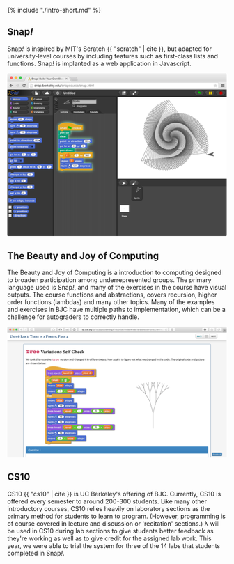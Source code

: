 
{% include "./intro-short.md" %}

## Snap<em>!</em>
Snap<em>!</em> is inspired by MIT's Scratch {{ "scratch" | cite }}, but adapted for university-level courses by including features such as first-class lists and functions. Snap<em>!</em> is implanted as a web application in Javascript.

![An example Snap! program.](images/snap-basic.png)

## The Beauty and Joy of Computing
The Beauty and Joy of Computing is a introduction to computing designed to broaden participation among underrepresented groups. The primary language used is Snap<em>!</em>, and many of the exercises in the course have visual outputs. The course functions and abstractions, covers recursion, higher order functions (lambdas) and many other topics. Many of the examples and exercises in BJC have multiple paths to implementation, which can be a challenge for autograders to correctly handle.

![A typical example of BJC curriculum which includes graphical output.](images/bjc-tree.png)

## CS10
CS10 {{ "cs10" | cite }}  is UC Berkeley's offering of BJC. Currently, CS10 is offered every semester to around 200-300 students. Like many other introductory courses, CS10 relies heavily on laboratory sections as the primary method for students to learn to program. (However, programming is of course covered in lecture and discussion or 'recitation' sections.) λ will be used in CS10 during lab sections to give students better feedback as they're working as well as to give credit for the assigned lab work. This year, we were able to trial the system for three of the 14 labs that students completed in Snap<em>!</em>.
